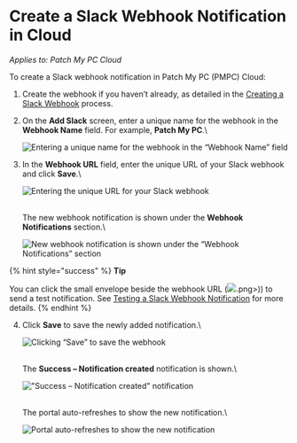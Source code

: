 # Create a Slack Webhook Notification in Cloud

_Applies to: Patch My PC Cloud_

To create a Slack webhook notification in Patch My PC (PMPC) Cloud:

1. Create the webhook if you haven’t already, as detailed in the [Creating a Slack Webhook](webhooks-reference/create-a-slack-webhook.md) process.
2.  On the **Add Slack** screen, enter a unique name for the webhook in the **Webhook Name** field. For example, **Patch My PC**.\


    ![Entering a unique name for the webhook in the “Webhook Name” field](/_images/image-%28753%29.png-"Entering-a-unique-name-for-the-webhook-in-the-\"Webhook-Name\"-field" "Entering a unique name for the webhook in the “Webhook Name” field")


3.  In the **Webhook URL** field, enter the unique URL of your Slack webhook and click **Save**.\


    ![Entering the unique URL for your Slack webhook](/_images/image-%28754%29.png-"Entering-the-unique-URL-for-your-Slack-webhook" "Entering the unique URL for your Slack webhook")

    \
    The new webhook notification is shown under the **Webhook Notifications** section.\


    ![New webhook notification is shown under the “Webhook Notifications” section](/_images/image-%281899%29.png-"New-webhook-notification-is-shown-under-the-\"Webhook-Notifications\"-section" "New webhook notification is shown under the “Webhook Notifications” section")

{% hint style="success" %}
**Tip**

You can click the small envelope beside the webhook URL (![](/_images/image-%281900 "").png>)) to send a test notification. See [Testing a Slack Webhook Notification](cloud-notifications-reference/test-a-slack-webhook-notification-in-cloud.md) for more details.
{% endhint %}

4.  Click **Save** to save the newly added notification.\


    ![Clicking “Save” to save the webhook](/_images/image-%281905%29.png-"Clicking-\"Save\"-to-save-the-webhook" "Clicking “Save” to save the webhook")

    \
    The **Success – Notification created** notification is shown.\


    ![&#x22;Success – Notification created&#x22; notification](/_images/image-%281906%29.png-"&#x22;Success-–-Notification-created&#x22;-notification" "&#x22;Success – Notification created&#x22; notification")

    \
    The portal auto-refreshes to show the new notification.\


    ![Portal auto-refreshes to show the new notification](/_images/image-%281907%29.png-"Portal-auto-refreshes-to-show-the-new-notification" "Portal auto-refreshes to show the new notification")
